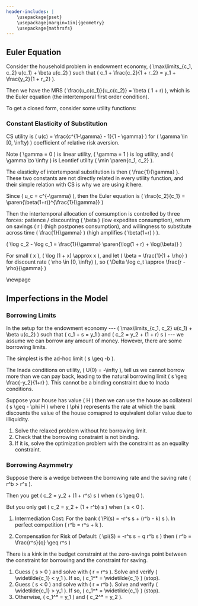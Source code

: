 ```yaml
---
header-includes: |
    \usepackage{pset}
    \usepackage[margin=1in]{geometry}
    \usepackage{mathrsfs}
---
```


## Euler Equation
Consider the household problem in endowment economy, \( \max\limits_{c_1, c_2} u(c_1) + \beta u(c_2) \) such that \( c_1 + \frac{c_2}{1 + r_2} = y_1 + \frac{y_2}{1 + r_2} \).

Then we have the MRS \( \frac{u_c(c_1)}{u_c(c_2)} = \beta ( 1 + r) \), which is the Euler equation (the intertemporal first order condition).

To get a closed form, consider some utility functions:

### Constant Elasticity of Substitution
CS utility is \( u(c) = \frac{c^{1-\gamma} - 1}{1 - \gamma} \) for \( \gamma \in [0, \infty) \) coefficient of relative risk aversion.

Note \( \gamma = 0 \) is linear utility, \( \gamma = 1 \) is log utility, and \( \gamma \to \infty \) is Leontief utility \( \min \paren{c_1, c_2} \).

The elasticity of intertemporal substitution is then \( \frac{1}{\gamma} \).
These two constants are not directly related in every utility function, and their simple relation with CS is why we are using it here.

Since \( u_c = c^{-\gamma} \), then the Euler equation is \( \frac{c_2}{c_1} = \paren{\beta(1+r)}^{\frac{1}{\gamma}} \)

Then the intertemporal allocation of consumption is controlled by three forces: patience / discounting \( \beta \) (low expedites consumption), return on savings \( r \) (high postpones consumption), and willingness to substitute across time \( \frac{1}{\gamma} \) (high amplifies \( \beta(1+r) \) ).

\( \log c_2 - \log c_1 = \frac{1}{\gamma} \paren{\log(1 + r) + \log(\beta)} \)

For small \( x \), \( \log (1 + x) \approx x \), and let \( \beta = \frac{1}{1 + \rho} \) for discount rate \( \rho \in [0, \infty) \), so \( \Delta \log c_t \approx \frac{r - \rho}{\gamma} \)

\newpage
## Imperfections in the Model

### Borrowing Limits

In the setup for the endowment economy --- \( \max\limits_{c_1, c_2} u(c_1) + \beta u(c_2) \) such that \( c_1 + s = y_1 \) and \( c_2 = y_2 + (1 + r) s \) --- we assume we can borrow any amount of money.
However, there are some borrowing limits.

The simplest is the ad-hoc limit \( s \geq -b \).

The Inada conditions on utility, \( U(0) = -\infty \), tell us we cannot borrow more than we can pay back, leading to the natural borrowing limit \( s \geq \frac{-y_2}{1+r} \).
This cannot be a binding constraint due to Inada conditions.

Suppose your house has value \( H \) then we can use the house as collateral \( s \geq - \phi H \) where \( \phi \) represents the rate at which the bank discounts the value of the house comapred to equivalent dollar value due to illiquidity.


1. Solve the relaxed problem without hte borrowing limit.
2. Check that the borrowing constraint is not binding.
3. If it is, solve the optimization problem with the constraint as an equality constraint.

### Borrowing Asymmetry
Suppose there is a wedge between the borrowing rate and the saving rate \( r^b > r^s \).

Then you get \( c_2 = y_2 + (1 + r^s) s \) when \( s \geq 0 \).

But you only get \( c_2 = y_2 + (1 + r^b) s \) when \( s < 0 \).

1. Intermediation Cost:
For the bank \( \Pi(s) = -r^s s + (r^b - k) s \).
In perfect competition \( r^b = r^s + k \).

2. Compensation for Risk of Default:
\( \pi(S) = -r^s s + q r^b s \) then \( r^b = \frac{r^s}{q} \geq r^s \)

There is a kink in the budget constraint at the zero-savings point between the constraint for borrowing and the constraint for saving.

1. Guess \( s > 0 \) and solve with \( r = r^s \).
Solve and verify \( \widetilde{c_1} < y_1 \).
If so, \( c_1^* = \widetilde{c_1} \) (stop).
2. Guess \( s < 0 \) and solve with \( r = r^b \).
Solve and verify \( \widetilde{c_1} > y_1 \).
If so, \( c_1^* = \widetilde{c_1} \) (stop).
3. Otherwise, \( c_1^* = y_1 \) and \( c_2^* = y_2 \).

